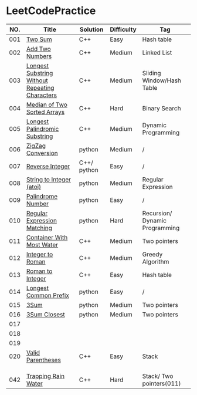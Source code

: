 # LeetCodePractice

| NO.  | Title                                                        | Solution    | Difficulty | Tag                            |
| ---- | ------------------------------------------------------------ | ----------- | ---------- | ------------------------------ |
| 001  | [Two Sum](https://leetcode.com/problems/two-sum)             | C++         | Easy       | Hash table                     |
| 002  | [Add Two Numbers](https://leetcode.com/problems/add-two-numbers) | C++         | Medium     | Linked List                    |
| 003  | [Longest Substring Without Repeating Characters](https://leetcode.com/problems/longest-substring-without-repeating-characters) | C++         | Medium     | Sliding Window/Hash Table      |
| 004  | [Median of Two Sorted Arrays](https://leetcode.com/problems/median-of-two-sorted-arrays) | C++         | Hard       | Binary Search                  |
| 005  | [Longest Palindromic Substring](https://leetcode-cn.com/problems/longest-palindromic-substring) | C++         | Medium     | Dynamic Programming            |
| 006  | [ZigZag Conversion](https://leetcode-cn.com/problems/zigzag-conversion/) | python      | Medium     | /                              |
| 007  | [Reverse Integer](https://leetcode-cn.com/problems/reverse-integer/) | C++/ python | Easy       | /                              |
| 008  | [String to Integer (atoi)](https://leetcode-cn.com/problems/string-to-integer-atoi/) | python      | Medium     | Regular Expression             |
| 009  | [Palindrome Number](https://leetcode-cn.com/problems/palindrome-number/) | python      | Easy       | /                              |
| 010  | [Regular Expression Matching](https://leetcode-cn.com/problems/regular-expression-matching/) | python      | Hard       | Recursion/ Dynamic Programming |
| 011  | [Container With Most Water](https://leetcode-cn.com/problems/container-with-most-water/) | C++         | Medium     | Two pointers                   |
| 012  | [Integer to Roman](https://leetcode-cn.com/problems/integer-to-roman/) | C++         | Medium     | Greedy Algorithm               |
| 013  | [Roman to Integer](https://leetcode-cn.com/problems/roman-to-integer/) | C++         | Easy       | Hash table                     |
| 014  | [Longest Common Prefix](https://leetcode-cn.com/problems/longest-common-prefix/) | python      | Easy       | /                              |
| 015  | [3Sum](https://leetcode-cn.com/problems/3sum/)               | python      | Medium     | Two pointers                   |
| 016  | [3Sum Closest](https://leetcode-cn.com/problems/3sum-closest/) | python      | Medium     | Two pointers                   |
| 017  |                                                              |             |            |                                |
| 018  |                                                              |             |            |                                |
| 019  |                                                              |             |            |                                |
| 020  | [Valid Parentheses](https://leetcode-cn.com/problems/valid-parentheses/) | C++         | Easy       | Stack                          |
|      |                                                              |             |            |                                |
|      |                                                              |             |            |                                |
|      |                                                              |             |            |                                |
| 042  | [Trapping Rain Water](https://leetcode-cn.com/problems/trapping-rain-water/) | C++         | Hard       | Stack/ Two pointers(011)       |

